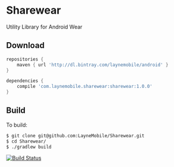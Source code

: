 # Sharewear
Utility Library for Android Wear

## Download
```groovy
repositories {
    maven { url 'http://dl.bintray.com/laynemobile/android' }
}

dependencies {
    compile 'com.laynemobile.sharewear:sharewear:1.0.0'
}
```

## Build

To build:

```bash
$ git clone git@github.com:LayneMobile/Sharewear.git
$ cd Sharewear/
$ ./gradlew build
```

[![Build Status](https://travis-ci.org/LayneMobile/Sharewear.svg?branch=master)](https://travis-ci.org/LayneMobile/RxSubscriptions/builds)
